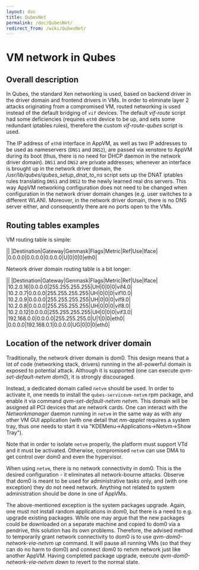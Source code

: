 ```yaml
---
layout: doc
title: QubesNet
permalink: /doc/QubesNet/
redirect_from: /wiki/QubesNet/
---
```


VM network in Qubes
===================

Overall description
-------------------

In Qubes, the standard Xen networking is used, based on backend driver in the driver domain and frontend drivers in VMs. In order to eliminate layer 2 attacks originating from a compromised VM, routed networking is used instead of the default bridging of `vif` devices. The default *vif-route* script had some deficiencies (requires `eth0` device to be up, and sets some redundant iptables rules), therefore the custom *vif-route-qubes* script is used.

The IP address of `eth0` interface in AppVM, as well as two IP addresses to be used as nameservers (`DNS1` and `DNS2`), are passed via xenstore to AppVM during its boot (thus, there is no need for DHCP daemon in the network driver domain). `DNS1` and `DNS2` are private addresses; whenever an interface is brought up in the network driver domain, the */usr/lib/qubes/qubes\_setup\_dnat\_to\_ns* script sets up the DNAT iptables rules translating `DNS1` and `DNS2` to the newly learned real dns servers. This way AppVM networking configuration does not need to be changed when configuration in the network driver domain changes (e.g. user switches to a different WLAN). Moreover, in the network driver domain, there is no DNS server either, and consequently there are no ports open to the VMs.

Routing tables examples
-----------------------

VM routing table is simple:

||
|Destination|Gateway|Genmask|Flags|Metric|Ref|Use|Iface|
|0.0.0.0|0.0.0.0|0.0.0.0|U|0|0|0|eth0|

Network driver domain routing table is a bit longer:

||
|Destination|Gateway|Genmask|Flags|Metric|Ref|Use|Iface|
|10.2.0.16|0.0.0.0|255.255.255.255|UH|0|0|0|vif4.0|
|10.2.0.7|0.0.0.0|255.255.255.255|UH|0|0|0|vif10.0|
|10.2.0.9|0.0.0.0|255.255.255.255|UH|0|0|0|vif9.0|
|10.2.0.8|0.0.0.0|255.255.255.255|UH|0|0|0|vif8.0|
|10.2.0.12|0.0.0.0|255.255.255.255|UH|0|0|0|vif3.0|
|192.168.0.0|0.0.0.0|255.255.255.0|U|1|0|0|eth0|
|0.0.0.0|192.168.0.1|0.0.0.0|UG|0|0|0|eth0|

Location of the network driver domain
-------------------------------------

Traditionally, the network driver domain is dom0. This design means that a lot of code (networking stack, drivers) running in the all-powerful domain is exposed to potential attack. Although it is supported (one can execute *qvm-set-default-netvm dom0*), it is strongly discouraged.

Instead, a dedicated domain called `netvm` should be used. In order to activate it, one needs to install the `qubes-servicevm-netvm` rpm package, and enable it via command *qvm-set-default-netvm netvm*. This domain will be assigned all PCI devices that are network cards. One can interact with the *Networkmanager* daemon running in `netvm` in the same way as with any other VM GUI application (with one detail that *nm-applet* requires a system tray, thus one needs to start it via "KDEMenu-\>Applications-\>Netvm-\>Show Tray").

Note that in order to isolate `netvm` properly, the platform must support VTd and it must be activated. Otherwise, compromised `netvm` can use DMA to get control over dom0 and even the hypervisor.

When using `netvm`, there is no network connectivity in dom0. This is the desired configuration - it eliminates all network-bourne attacks. Observe that dom0 is meant to be used for administrative tasks only, and (with one exception) they do not need network. Anything not related to system administration should be done in one of AppVMs.

The above-mentioned exception is the system packages upgrade. Again, one must not install random applications in dom0, but there is a need to e.g. upgrade existing packages. While one may argue that the new packages could be downloaded on a separate machine and copied to dom0 via a pendrive, this solution has its own problems. Therefore, the advised method to temporarily grant network connectivity to dom0 is to use *qvm-dom0-network-via-netvm up* command. It will pause all running VMs (so that they can do no harm to dom0) and connect dom0 to netvm network just like another AppVM. Having completed package upgrade, execute *qvm-dom0-network-via-netvm down* to revert to the normal state.
